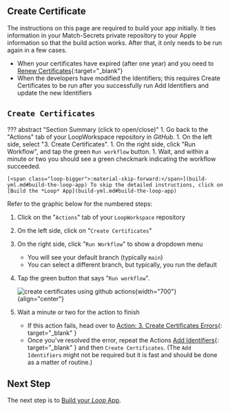 ## Create Certificate

The instructions on this page are required to build your app initially. It ties information in your Match-Secrets private repository to your Apple information so that the build action works. After that, it only needs to be run again in a few cases.

* When your certificates have expired (after one year) and you need to [Renew Certificates](bb-update.md#renew-certificate){:target="_blank"}
* When the developers have modified the Identifiers; this requires Create Certificates to be run after you successfully run Add Identifiers and update the new Identifiers

## `Create Certificates`

??? abstract "Section Summary (click to open/close)"
    1. Go back to the "Actions" tab of your LoopWorkspace repository in *GitHub*.
    1. On the left side, select "3. Create Certificates".
    1. On the right side, click "Run Workflow", and tap the green `Run workflow` button.
    1. Wait, and within a minute or two you should see a green checkmark indicating the workflow succeeded.

    [<span class="loop-bigger">:material-skip-forward:</span>](build-yml.md#build-the-loop-app) To skip the detailed instructions, click on [Build the *Loop* App](build-yml.md#build-the-loop-app)

Refer to the graphic below for the numbered steps:

1. Click on the "<code>Actions</code>" tab of your <code>LoopWorkspace</code> repository
1. On the left side, click on "`Create Certificates`"
1. On the right side, click "`Run Workflow`" to show a dropdown menu
    * You will see your default branch (typically `main`)
    * You can select a different branch, but typically, you run the default
1. Tap the green button that says "`Run workflow`".

    ![create certificates using github actions](img/action-03-create-certs.svg){width="700"}
    {align="center"}

1. Wait a minute or two for the action to finish
    * If this action fails, head over to [Action: 3. Create Certificates Errors](bb-errors.md#action-create-certificates-errors){: target="_blank" }
    * Once you've resolved the error, repeat the Actions [Add Identifiers](identifiers.md#add-identifiers){: target="_blank" } and then `Create Certificates`. (The <code>Add Identifiers</code> might not be required but it is fast and should be done as a matter of routine.)

## Next Step

The next step is to [Build your *Loop* App](build-yml.md).
